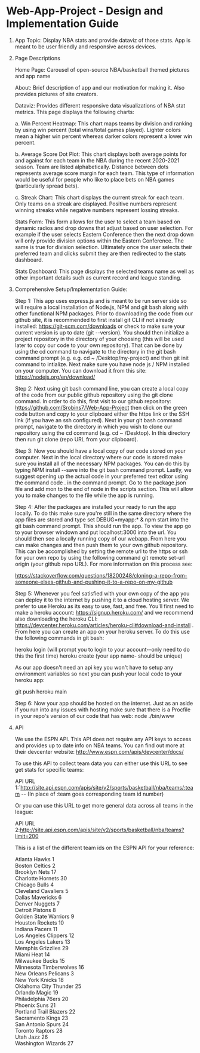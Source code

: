 # Web-App-Project - Design and Implementation Guide

1. App Topic:
   Display NBA stats and provide dataviz of those stats.  App is meant to be user friendly and responsive across devices.

2. Page Descriptions

   Home Page: Carousel of open-source NBA/basketball themed pictures and app name

   About:  Brief description of app and our motivation for making it.  Also provides pictures of site creators.

   Dataviz:  Provides different responsive data visualizations of NBA stat metrics.  This page displays the following charts:

      a. Win Percent Heatmap:  This chart maps teams by division and ranking by using win percent (total wins/total games played).  Lighter colors mean a higher win percent whereas darker colors represent a lower win percent. 

      b. Average Score Dot Plot: This chart displays both average points for and against for each team in the NBA during the recent 2020-2021 season.  Team are listed alphabetically.  Distance between dots represents average score margin for each team.  This type of information would be useful for people who like to place bets on NBA games (particularly spread bets).

      c. Streak Chart:  This chart displays the current streak for each team.  Only teams on a streak are displayed.  Positive numbers represent winning streaks while negative numbers represent lossing streaks.

   Stats Form:  This form allows for the user to select a team based on dynamic radios and drop downs that adjust based on user selection.  For example if the user selects Eastern Conference then the next drop down will only provide division options within the Eastern Conference.  The same is true for division selection.  Ultimately once the user selects their preferred team and clicks submit they are then redirected to the stats dashboard.

   Stats Dashboard:  This page displays the selected teams name as well as other important details such as current record and league standing.

3. Comprehensive Setup/Implementation Guide:

   Step 1: This app uses express.js and is meant to be run server side so will require a local installation of Node.js, NPM and git bash along with other functional NPM packages.  Prior to downloading the code from our github site,  it is recommended to first install git CLI if not already installed: https://git-scm.com/downloads  or check to make sure your current version is up to date (git --version).  You should then initialize a project repository in the directory of your choosing (this will be used later to copy our code to your own repository).  That can be done by using the cd command to navigate to the directory in the git bash command prompt (e.g. e.g. cd ~ /Desktop/my-project) and then git init command to intialize. Next make sure you have node js / NPM installed on your computer.  You can download it from this site: https://nodejs.org/en/download/ 
   
   Step 2: Next using git bash command line, you can create a local copy of the code from our public github repository using the git clone command.  In order to do this, first visit to our github repository: https://github.com/Srobins7/Web-App-Project then click on the green code button and copy to your clipboard either the https link or the SSH link (if you have an ssh configured).  Next in your git bash command prompt, navigate to the directory in which you wish to clone our repository using the cd command  (e.g. cd ~ /Desktop).  In this directory then run git clone (repo URL from your clipboard).

   Step 3: Now you should have a local copy of our code stored on your computer.  Next in the local directory where our code is stored make sure you install all of the necessary NPM packages.  You can do this by typing NPM install --save into the git bash command prompt.  Lastly, we suggest opening up the actual code in your preferred text editor using the command code . in the command prompt.  Go to the package.json file and add mon to the end of node in the scripts section.  This will allow you to make changes to the file while the app is running. 

   Step 4: After the packages are installed your ready to run the app locally.  To do this make sure you're still in the same directory where the app files are stored and type set DEBUG=myapp:* & npm start into the git bash command prompt.  This should run the app.  To view the app go to your browser windown and put localhost:3000 into the url.  You should then see a locally running copy of our webapp.  From here you can make changes and then push them to your own github repository.  This can be accomplished by setting the remote url to the https or ssh for your own repo by using the following command git remote set-url origin (your github repo URL).  For more information on this process see:

   https://stackoverflow.com/questions/18200248/cloning-a-repo-from-someone-elses-github-and-pushing-it-to-a-repo-on-my-github

   Step 5:  Whenever you feel satisfied with your own copy of the app you can deploy it to the internet by pushing it to a cloud hosting server.  We prefer to use Heroku as its easy to use, fast, and free.  You'll first need to make a heroku account: https://signup.heroku.com/  and we recommend also downloading the heroku CLI: https://devcenter.heroku.com/articles/heroku-cli#download-and-install .  From here you can create an app on your heroku server.  To do this use the following commands in git bash:

   heroku login (will prompt you to login to your account--only need to do this the first time)
   heroku create (your app name- should be unique)

   As our app doesn't need an api key you won't have to setup any environment variables so next you can push your local code to your heroku app:

   git push heroku main

   Step 6:  Now your app should be hosted on the internet.  Just as an aside if you run into any issues with hosting make sure that there is a Procfile in your repo's version of our code that has web: node ./bin/www
  
  
4. API

   We use the ESPN API.  This API does not require any API keys to access and provides up to date info on NBA teams.  You can find out more at their devcenter website:  http://www.espn.com/apis/devcenter/docs/

   To use this API to collect team data you can either use this URL to see get stats for specific teams:

   API URL 1:`http://site.api.espn.com/apis/site/v2/sports/basketball/nba/teams/:team  -- (In place of :team goes corresponding team id number)

   Or you can use this URL to get more general data across all teams in the league:

   API URL 2:http://site.api.espn.com/apis/site/v2/sports/basketball/nba/teams?limit=200

   This is a list of the different team ids on the ESPN API for your reference:

   Atlanta Hawks	1  
   Boston Celtics	2   
   Brooklyn Nets	17  
   Charlotte Hornets	30  
   Chicago Bulls	4  
   Cleveland Cavaliers	5  
   Dallas Mavericks	6  
   Denver Nuggets	7  
   Detroit Pistons	8  
   Golden State Warriors	9  
   Houston Rockets	10  
   Indiana Pacers	11  
   Los Angeles Clippers	12  
   Los Angeles Lakers	13  
   Memphis Grizzlies	29  
   Miami Heat	14  
   Milwaukee Bucks	15  
   Minnesota Timberwolves	16  
   New Orleans Pelicans	3  
   New York Knicks	18  
   Oklahoma City Thunder	25  
   Orlando Magic	19  
   Philadelphia 76ers	20  
   Phoenix Suns	21  
   Portland Trail Blazers	22  
   Sacramento Kings	23  
   San Antonio Spurs	24  
   Toronto Raptors	28  
   Utah Jazz	26  
   Washington Wizards	27  





